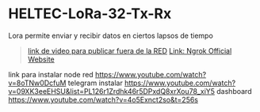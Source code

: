 # HELTEC-LoRa-32-Tx-Rx
Lora permite enviar y recibir datos en ciertos lapsos de tiempo 



> [link de video para publicar fuera de la RED]( https://www.youtube.com/watch?v=RWpWOq20LPg) 
> [Link: Ngrok Official Website]( [https://www.youtube.com/watch?v=RWpWOq20LPg](https://ngrok.com/)) 


link para instalar node red
https://www.youtube.com/watch?v=8oTNw0DcfuM
telegram instalar
https://www.youtube.com/watch?v=09XK3eeEHSU&list=PL126r1Zrdhk46r5DPxdQ8xrXou78_xiY5
dashboard
https://www.youtube.com/watch?v=4o5Exnct2so&t=256s
